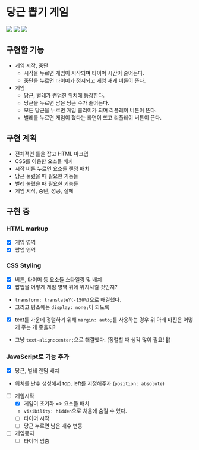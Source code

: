 # 당근 뽑기 게임

<img src="https://img.shields.io/badge/html-E34F26?style=for-the-badge&logo=html5&logoColor=white"> <img src="https://img.shields.io/badge/css-1572B6?style=for-the-badge&logo=css3&logoColor=white"> <img src="https://img.shields.io/badge/javascript-F7DF1E?style=for-the-badge&logo=javascript&logoColor=black">

## 구현할 기능

- 게임 시작, 중단
  - 시작을 누르면 게임이 시작되며 타이머 시간이 줄어든다.
  - 중단을 누르면 타이머가 정지되고 게임 재개 버튼이 뜬다.
- 게임
  - 당근, 벌레가 랜덤한 위치에 등장한다.
  - 당근을 누르면 남은 당근 수가 줄어든다.
  - 모든 당근을 누르면 게임 클리어가 되며 리플레이 버튼이 뜬다.
  - 벌레를 누르면 게임이 졌다는 화면이 뜨고 리플레이 버튼이 뜬다.

## 구현 계획

- 전체적인 틀을 잡고 HTML 마크업
- CSS를 이용한 요소들 배치
- 시작 버튼 누르면 요소들 랜덤 배치
- 당근 눌렀을 때 필요한 기능들
- 벌레 눌렀을 때 필요한 기능들
- 게임 시작, 중단, 성공, 실패

## 구현 중

### HTML markup

- [x] 게임 영역
- [x] 팝업 영역

### CSS Styling

- [x] 버튼, 타이머 등 요소들 스타일링 및 배치
- [x] 팝업을 어떻게 게임 영역 위에 위치시킬 것인지?
- `transform: translateY(-150%)`으로 해결했다.
- 그리고 평소에는 `display: none;`이 되도록
- [x] text를 가운데 정렬하기 위해 `margin: auto;`를 사용하는 경우 위 아래 마진은 어떻게 주는 게 좋을지?
- 그냥 `text-align:center;`으로 해결했다. (정렬할 때 생각 많이 필요! 🚀)

### JavaScript로 기능 추가

- [x] 당근, 벌레 랜덤 배치
- 위치를 난수 생성해서 top, left를 지정해주자 (`position: absolute`)
- [ ] 게임시작
  - [x] 게임이 초기화 => 요소들 배치
  - `visibility: hidden`으로 처음에 숨길 수 있다.
  - [ ] 타이머 시작
  - [ ] 당근 누르면 남은 개수 변동
- [ ] 게임중지
  - [ ] 타이머 멈춤
